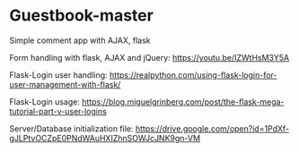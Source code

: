 # Guestbook-master
Simple comment app with AJAX, flask

Form handling with flask, AJAX and jQuery: https://youtu.be/IZWtHsM3Y5A

Flask-Login user handling: https://realpython.com/using-flask-login-for-user-management-with-flask/

Flask-Login usage: https://blog.miguelgrinberg.com/post/the-flask-mega-tutorial-part-v-user-logins

Server/Database initialization file: https://drive.google.com/open?id=1PdXf-gJLPtvOCZpE0PNdWAuHXIZhnSOWJcJNK9gn-VM
